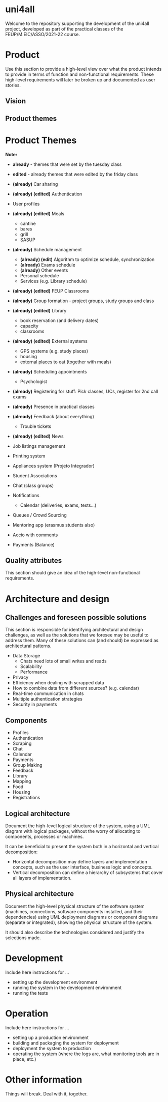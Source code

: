 # uni4all

Welcome to the repository supporting the development of the uni4all project, developed as part of the practical classes of the FEUP/M.EIC/ASSO/2021-22 course.
 
# Product

Use this section to provide a high-level view over what the product intends to provide in terms of function and non-functional requirements. These high-level requirements will later be broken up and documented as user stories. 

## Vision

## Product themes

# Product Themes

**Note:**

- **already** - themes that were set by the tuesday class
- **edited** - already themes that were edited by the friday class

- **(already)** Car sharing
- **(already) (edited)** Authentication
- User profiles
- **(already) (edited)** Meals
    - cantine
    - bares
    - grill
    - SASUP
- **(already)** Schedule management
    - **(already) (edit)** Algorithm to optimize schedule, synchronization
    - **(already)** Exams schedule
    - **(already)** Other events
    - Personal schedule
    - Services (e.g. Library schedule)
- **(already) (edited)** FEUP Classrooms
- **(already)** Group formation - project groups, study groups and class
- **(already) (edited)** Library
    - book reservation (and delivery dates)
    - capacity
    - classrooms
- **(already) (edited)** External systems
    - GPS systems (e.g. study places)
    - housing
    - external places to eat (together with meals)
- **(already)** Scheduling appointments
    - Psychologist
- **(already)** Registering for stuff: Pick classes, UCs, register for 2nd call exams
- **(already)** Presence in practical classes
- **(already)** Feedback (about everything)
    - Trouble tickets
- **(already) (edited)** News
- Job listings management
- Printing system
- Appliances system (Projeto Integrador)
- Student Associations
- Chat (class groups)
- Notifications
    - Calendar (deliveries, exams, tests...)
- Queues / Crowd Sourcing
- Mentoring app (erasmus students also)
- Accio with comments
- Payments (Balance)
## Quality attributes

This section should give an idea of the high-level non-functional requirements.


# Architecture and design

## Challenges and foreseen possible solutions

This section is responsible for identifying architectural and design challenges, as well as the solutions that we foresee may be useful to address them. Many of these solutions can (and should) be expressed as architectural patterns.

- Data Storage
  - Chats need lots of small writes and reads
  - Scalability
  - Performance
- Privacy
- Efficiency when dealing with scrapped data
- How to combine data from different sources? (e.g. calendar)
- Real-time communication in chats
- Multiple authentication strategies
- Security in payments

## Components

* Profiles
* Authentication
* Scraping
* Chat
* Calendar
* Payments
* Group Making
* Feedback
* Library
* Mapping
* Food
* Housing
* Registrations

## Logical architecture

Document the high-level logical structure of the system, using a UML diagram with logical packages, without the worry of allocating to components, processes or machines.

It can be beneficial to present the system both in a horizontal and vertical decomposition:

 * Horizontal decomposition may define layers and implementation concepts, such as the user interface, business logic and concepts.
 * Vertical decomposition can define a hierarchy of subsystems that cover all layers of implementation.


## Physical architecture

Document the high-level physical structure of the software system (machines, connections, software components installed, and their dependencies) using UML deployment diagrams or component diagrams (separate or integrated), showing the physical structure of the system.

It should also describe the technologies considered and justify the selections made. 


# Development

Include here instructions for ...
 * setting up the development environment
 * running the system in the development environment
 * running the tests

# Operation

Include here instructions for ...
 * setting up a production environment
 * building and packaging the system for deployment
 * deployment the system to production
 * operating the system (where the logs are, what monitoring tools are in place, etc.)


# Other information

Things will break. Deal with it, together.

